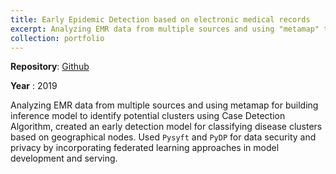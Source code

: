 ```yaml
---
title: Early Epidemic Detection based on electronic medical records
excerpt: Analyzing EMR data from multiple sources and using "metamap" to build inference model for cluster identification<br/><img src='/images/GitHub-dark.png'>"
collection: portfolio
---
```

**Repository**: [Github](https://github.com/saradindusengupta/Early_Epidemic_Detection)

**Year** : 2019

Analyzing EMR data from multiple sources and using metamap for building inference model to
identify potential clusters using Case Detection Algorithm, created an early detection model for
classifying disease clusters based on geographical nodes. Used `Pysyft` and `PyDP` for data security and
privacy by incorporating federated learning approaches in model development and serving.